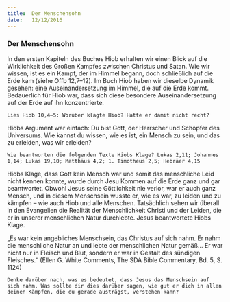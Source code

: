 ```yaml
---
title:  Der Menschensohn
date:   12/12/2016
---
```


### Der Menschensohn 

In den ersten Kapiteln des Buches Hiob erhalten wir einen Blick auf die Wirklichkeit des Großen Kampfes zwischen Christus und Satan. Wie wir wissen, ist es ein Kampf, der im Himmel begann, doch schließlich auf die Erde kam (siehe Offb 12,7–12). Im Buch Hiob haben wir dieselbe Dynamik gesehen: eine Auseinandersetzung im Himmel, die auf die Erde kommt. Bedauerlich für Hiob war, dass sich diese besondere Auseinandersetzung auf der Erde auf ihn konzentrierte. 

`Lies Hiob 10,4–5: Worüber klagte Hiob? Hatte er damit nicht recht?` 

Hiobs Argument war einfach: Du bist Gott, der Herrscher und Schöpfer des Universums. Wie kannst du wissen, wie es ist, ein Mensch zu sein, und das zu erleiden, was wir erleiden? 

`Wie beantworten die folgenden Texte Hiobs Klage? Lukas 2,11; Johannes 1,14; Lukas 19,10; Matthäus 4,2; 1. Timotheus 2,5; Hebräer 4,15` 

Hiobs Klage, dass Gott kein Mensch war und somit das menschliche Leid nicht kennen konnte, wurde durch Jesu Kommen auf die Erde ganz und gar beantwortet. Obwohl Jesus seine Göttlichkeit nie verlor, war er auch ganz Mensch, und in diesem Menschsein wusste er, wie es war, zu leiden und zu kämpfen – wie auch Hiob und alle Menschen. Tatsächlich sehen wir überall in den Evangelien die Realität der Menschlichkeit Christi und der Leiden, die er in unserer menschlichen Natur durchlebte. Jesus beantwortete Hiobs Klage. 

„Es war kein angebliches Menschsein, das Christus auf sich nahm. Er nahm die menschliche Natur an und lebte der menschlichen Natur gemäß… Er war nicht nur in Fleisch und Blut, sondern er war in Gestalt des sündigen Fleisches.“ (Ellen G. White Comments, The SDA Bible Commentary, Bd. 5, S. 1124) 

`Denke darüber nach, was es bedeutet, dass Jesus das Menschsein auf sich nahm. Was sollte dir dies darüber sagen, wie gut er dich in allen deinen Kämpfen, die du gerade austrägst, verstehen kann?` 